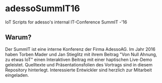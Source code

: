 # adessoSummIT16

IoT Scripts for adesso's internal IT-Conference SummIT -'16

## Warum?

Der SummIT ist eine interne Konferenz der Firma AdessoAG. Im Jahr 2016 haben
Torben Mader und Jan Stieglitz mit ihrem Beitrag "Von Null Ahnung, zu etwas IoT"
einen Interaktiven Beitrag mit einer haptischen Live-Demo geleistet. Quelltexte und Präsentationsfolien des Vortrags sind in diesem Repository hinterlegt. Interessierte Entwickler sind herzlich zur Mitarbeit eingeladen.
